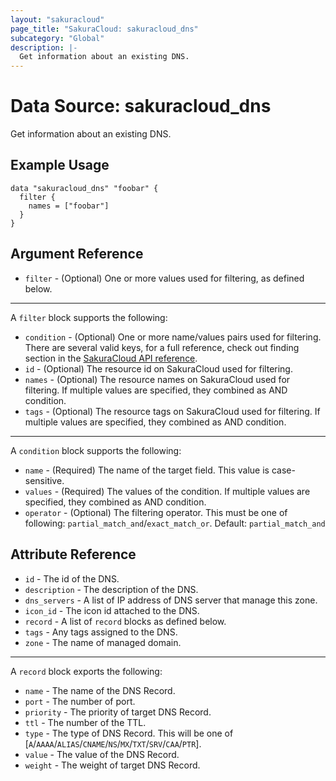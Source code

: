 ```yaml
---
layout: "sakuracloud"
page_title: "SakuraCloud: sakuracloud_dns"
subcategory: "Global"
description: |-
  Get information about an existing DNS.
---
```


# Data Source: sakuracloud_dns

Get information about an existing DNS.

## Example Usage

```hcl
data "sakuracloud_dns" "foobar" {
  filter {
    names = ["foobar"]
  }
}
```
## Argument Reference

* `filter` - (Optional) One or more values used for filtering, as defined below.


---

A `filter` block supports the following:

* `condition` - (Optional) One or more name/values pairs used for filtering. There are several valid keys, for a full reference, check out finding section in the [SakuraCloud API reference](https://developer.sakura.ad.jp/cloud/api/1.1/).
* `id` - (Optional) The resource id on SakuraCloud used for filtering.
* `names` - (Optional) The resource names on SakuraCloud used for filtering. If multiple values ​​are specified, they combined as AND condition.
* `tags` - (Optional) The resource tags on SakuraCloud used for filtering. If multiple values ​​are specified, they combined as AND condition.

---

A `condition` block supports the following:

* `name` - (Required) The name of the target field. This value is case-sensitive.
* `values` - (Required) The values of the condition. If multiple values ​​are specified, they combined as AND condition.
* `operator` - (Optional) The filtering operator. This must be one of following: `partial_match_and`/`exact_match_or`. Default: `partial_match_and`


## Attribute Reference

* `id` - The id of the DNS.
* `description` - The description of the DNS.
* `dns_servers` - A list of IP address of DNS server that manage this zone.
* `icon_id` - The icon id attached to the DNS.
* `record` - A list of `record` blocks as defined below.
* `tags` - Any tags assigned to the DNS.
* `zone` - The name of managed domain.


---

A `record` block exports the following:

* `name` - The name of the DNS Record.
* `port` - The number of port.
* `priority` - The priority of target DNS Record.
* `ttl` - The number of the TTL.
* `type` - The type of DNS Record. This will be one of [`A`/`AAAA`/`ALIAS`/`CNAME`/`NS`/`MX`/`TXT`/`SRV`/`CAA`/`PTR`].
* `value` - The value of the DNS Record.
* `weight` - The weight of target DNS Record.


